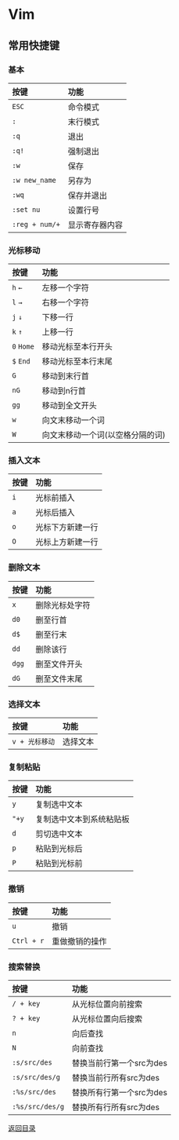 # Vim

## 常用快捷键
### 基本
|按键|功能|
|:---|:---|
|`ESC`|命令模式|
|`:`|末行模式|
|`:q`|退出|
|`:q!`|强制退出|
|`:w`|保存|
|`:w new_name`|另存为|
|`:wq`|保存并退出|
|`:set nu`|设置行号|
|`:reg + num/+`|显示寄存器内容|

### 光标移动
|按键|功能|
|:---|:---|
|`h` `←`|左移一个字符|
|`l` `→`|右移一个字符|
|`j` `↓`|下移一行|
|`k` `↑`|上移一行|
|`0` `Home`|移动光标至本行开头|
|`$` `End`|移动光标至本行末尾|
|`G`|移动到末行首|
|`nG`|移动到n行首|
|`gg`|移动到全文开头|
|`w`|向文末移动一个词|
|`W`|向文末移动一个词(以空格分隔的词)|

### 插入文本
|按键|功能|
|:---|:---|
|`i`|光标前插入|
|`a`|光标后插入|
|`o`|光标下方新建一行|
|`O`|光标上方新建一行|

### 删除文本
|按键|功能|
|:---|:---|
|`x`|删除光标处字符|
|`d0`|删至行首|
|`d$`|删至行末|
|`dd`|删除该行|
|`dgg`|删至文件开头|
|`dG`|删至文件末尾|

### 选择文本
|按键|功能|
|:---|:---|
|`v + 光标移动`|选择文本|

### 复制粘贴
|按键|功能|
|:---|:---|
|`y`|复制选中文本|
|`"+y`|复制选中文本到系统粘贴板|
|`d`|剪切选中文本|
|`p`|粘贴到光标后|
|`P`|粘贴到光标前|

### 撤销
|按键|功能|
|:---|:---|
|`u`|撤销|
|`Ctrl + r`|重做撤销的操作|

### 搜索替换
|按键|功能|
|:---|:---|
|`/ + key`|从光标位置向前搜索|
|`? + key`|从光标位置向后搜索|
|`n`|向后查找|
|`N`|向前查找|
|`:s/src/des`|替换当前行第一个src为des|
|`:s/src/des/g`|替换当前行所有src为des|
|`:%s/src/des`|替换所有行第一个src为des|
|`:%s/src/des/g`|替换所有行所有src为des|

[返回目录](../CONTENTS.md)